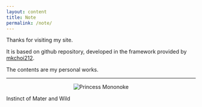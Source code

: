```yaml
---
layout: content
title: Note
permalink: /note/
---
```


Thanks for visiting my site.<br>

It is based on github repository, developed in the framework provided by [mkchoi212](https://deadbeef.me/paper-jekyll-theme/). <br>

The contents are my personal works. 

---
<p align="center"><img title="Princess Mononoke" src="https://youweiMa.github.io/assets/youling_gongzhu-003.jpg"></p>
Instinct of Mater and Wild
